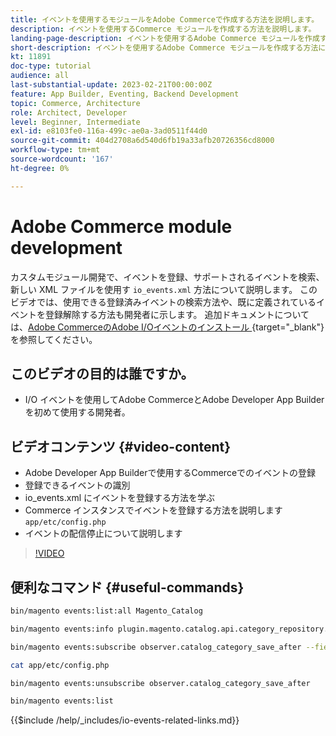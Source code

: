 ```yaml
---
title: イベントを使用するモジュールをAdobe Commerceで作成する方法を説明します。
description: イベントを使用するCommerce モジュールを作成する方法を説明します。
landing-page-description: イベントを使用するAdobe Commerce モジュールを作成する方法について説明します。
short-description: イベントを使用するAdobe Commerce モジュールを作成する方法について説明します。
kt: 11891
doc-type: tutorial
audience: all
last-substantial-update: 2023-02-21T00:00:00Z
feature: App Builder, Eventing, Backend Development
topic: Commerce, Architecture
role: Architect, Developer
level: Beginner, Intermediate
exl-id: e8103fe0-116a-499c-ae0a-3ad0511f44d0
source-git-commit: 404d2708a6d540d6fb19a33afb20726356cd8000
workflow-type: tm+mt
source-wordcount: '167'
ht-degree: 0%

---
```


# Adobe Commerce module development

カスタムモジュール開発で、イベントを登録、サポートされるイベントを検索、新しい XML ファイルを使用す `io_events.xml` 方法について説明します。 このビデオでは、使用できる登録済みイベントの検索方法や、既に定義されているイベントを登録解除する方法も開発者に示します。 追加ドキュメントについては、[Adobe CommerceのAdobe I/Oイベントのインストール ](https://developer.adobe.com/commerce/events/get-started/installation/){target="_blank"} を参照してください。

## このビデオの目的は誰ですか。

* I/O イベントを使用してAdobe CommerceとAdobe Developer App Builderを初めて使用する開発者。

## ビデオコンテンツ {#video-content}

* Adobe Developer App Builderで使用するCommerceでのイベントの登録
* 登録できるイベントの識別
* io_events.xml にイベントを登録する方法を学ぶ
* Commerce インスタンスでイベントを登録する方法を説明します `app/etc/config.php`
* イベントの配信停止について説明します

>[!VIDEO](https://video.tv.adobe.com/v/3415802?quality=12&learn=on)

## 便利なコマンド {#useful-commands}

```bash
bin/magento events:list:all Magento_Catalog

bin/magento events:info plugin.magento.catalog.api.category_repository.save

bin/magento events:subscribe observer.catalog_category_save_after --fields=entity_id --fields=parent_id

cat app/etc/config.php

bin/magento events:unsubscribe observer.catalog_category_save_after

bin/magento events:list
```

{{$include /help/_includes/io-events-related-links.md}}
